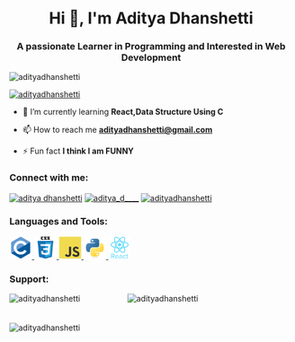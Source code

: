 <h1 align="center">Hi 👋, I'm Aditya Dhanshetti</h1>
<h3 align="center">A passionate Learner in Programming and Interested in Web Development</h3>

<p align="left"> <img src="https://komarev.com/ghpvc/?username=adityadhanshetti&label=Profile%20views&color=0e75b6&style=flat" alt="adityadhanshetti" /> </p>

<p align="left"> <a href="https://github.com/ryo-ma/github-profile-trophy"><img src="https://github-profile-trophy.vercel.app/?username=adityadhanshetti" alt="adityadhanshetti" /></a> </p>

- 🌱 I’m currently learning **React,Data Structure Using C**

- 📫 How to reach me **adityadhanshetti@gmail.com**

- ⚡ Fun fact **I think I am FUNNY**

<h3 align="left">Connect with me:</h3>
<p align="left">
<a href="https://linkedin.com/in/aditya dhanshetti" target="blank"><img align="center" src="https://raw.githubusercontent.com/rahuldkjain/github-profile-readme-generator/master/src/images/icons/Social/linked-in-alt.svg" alt="aditya dhanshetti" height="30" width="40" /></a>
<a href="https://instagram.com/aditya_d____" target="blank"><img align="center" src="https://raw.githubusercontent.com/rahuldkjain/github-profile-readme-generator/master/src/images/icons/Social/instagram.svg" alt="aditya_d____" height="30" width="40" /></a>
<a href="https://www.hackerrank.com/adityadhanshetti" target="blank"><img align="center" src="https://raw.githubusercontent.com/rahuldkjain/github-profile-readme-generator/master/src/images/icons/Social/hackerrank.svg" alt="adityadhanshetti" height="30" width="40" /></a>
</p>

<h3 align="left">Languages and Tools:</h3>
<p align="left"> <a href="https://www.cprogramming.com/" target="_blank" rel="noreferrer"> <img src="https://raw.githubusercontent.com/devicons/devicon/master/icons/c/c-original.svg" alt="c" width="40" height="40"/> </a> <a href="https://www.w3schools.com/css/" target="_blank" rel="noreferrer"> <img src="https://raw.githubusercontent.com/devicons/devicon/master/icons/css3/css3-original-wordmark.svg" alt="css3" width="40" height="40"/> </a> <a href="https://developer.mozilla.org/en-US/docs/Web/JavaScript" target="_blank" rel="noreferrer"> <img src="https://raw.githubusercontent.com/devicons/devicon/master/icons/javascript/javascript-original.svg" alt="javascript" width="40" height="40"/> </a> <a href="https://www.python.org" target="_blank" rel="noreferrer"> <img src="https://raw.githubusercontent.com/devicons/devicon/master/icons/python/python-original.svg" alt="python" width="40" height="40"/> </a> <a href="https://reactjs.org/" target="_blank" rel="noreferrer"> <img src="https://raw.githubusercontent.com/devicons/devicon/master/icons/react/react-original-wordmark.svg" alt="react" width="40" height="40"/> </a> </p>

<h3 align="left">Support:</h3>
<p><a href="https://www.buymeacoffee.com/adityadhanshetti"> <img align="left" src="https://cdn.buymeacoffee.com/buttons/v2/default-yellow.png" height="50" width="210" alt="adityadhanshetti" /></a><a href="https://ko-fi.com/adityadhanshetti"> <img align="left" src="https://cdn.ko-fi.com/cdn/kofi3.png?v=3" height="50" width="210" alt="adityadhanshetti" /></a></p><br><br>

<p><img align="center" src="https://github-readme-stats.vercel.app/api/top-langs?username=adityadhanshetti&show_icons=true&locale=en&layout=compact" alt="adityadhanshetti" /></p>

